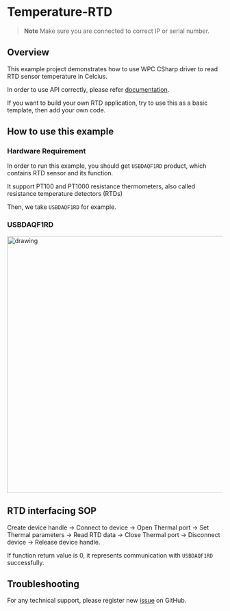 # Temperature-RTD
> **Note**
> Make sure you are connected to correct IP or serial number.

## Overview

This example project demonstrates how to use WPC CSharp driver to read RTD sensor temperature in Celcius.
 
In order to use API correctly, please refer [documentation](https://wpc-systems-ltd.github.io/WPC_CSharp_driver_release/).

If you want to build your own RTD application, try to use this as a basic template, then add your own code.

## How to use this example

### Hardware Requirement

In order to run this example, you should get `USBDAQF1RD` product, which contains RTD sensor and its function.

It support PT100 and PT1000 resistance thermometers, also called resistance temperature detectors (RTDs)

Then, we take `USBDAQF1RD` for example.

### USBDAQF1RD

<img src="https://github.com/WPC-Systems-Ltd/WPC_CSharp_driver_release/tree/main/Reference/Pinouts/pinout-USBDAQF1RD.JPG" alt="drawing" width="600"/>

## RTD interfacing SOP 

Create device handle -> Connect to device -> Open Thermal port -> Set Thermal parameters -> Read RTD data -> Close Thermal port -> Disconnect device -> Release device handle.

If function return value is 0, it represents communication with `USBDAQF1RD` successfully.

## Troubleshooting

For any technical support, please register new [issue](https://github.com/WPC-Systems-Ltd/WPC_CSharp_driver_release/issues) on GitHub.